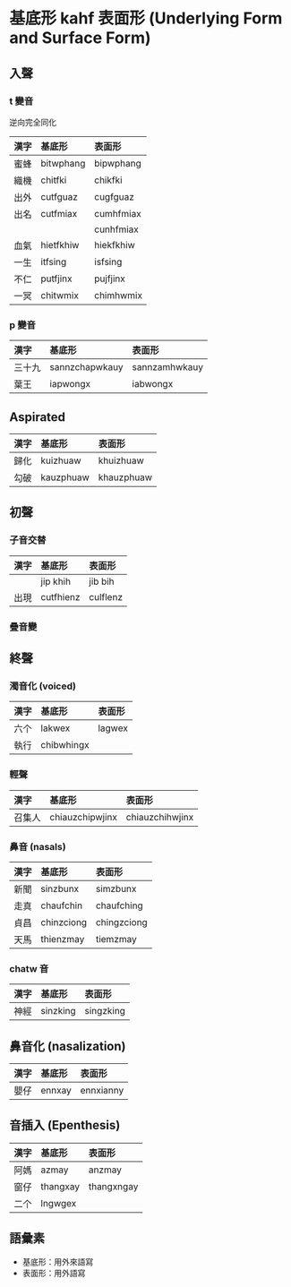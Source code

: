 # 基底形 kahf 表面形 (Underlying Form and Surface Form)

## 入聲

### t 變音

逆向完全同化

| 漢字 | 基底形 | 表面形 |
| :--- | :--- | :--- |
| 蜜蜂 | bitwphang | bipwphang |
| 織機 | chitfki | chikfki |
| 出外 | cutfguaz | cugfguaz |
| 出名 | cutfmiax | cumhfmiax |
||| cunhfmiax |
| 血氣 | hietfkhiw | hiekfkhiw |
| 一生 | itfsing | isfsing |
| 不仁 | putfjinx | pujfjinx |
| 一冥 | chitwmix | chimhwmix |

### p 變音

| 漢字 | 基底形 | 表面形 |
| :--- | :--- | :--- |
| 三十九 | sannzchapwkauy | sannzamhwkauy |
| 葉王 | iapwongx | iabwongx |

## Aspirated

| 漢字 | 基底形 | 表面形 |
| :--- | :--- | :--- |
| 歸化 | kuizhuaw | khuizhuaw |
| 勾破 | kauzphuaw | khauzphuaw |

## 初聲

### 子音交替

| 漢字 | 基底形 | 表面形 |
| :--- | :--- | :--- |
|| jip khih | jib bih |
| 出現 | cutfhienz | culflenz |

### 疊音變

## 終聲

### 濁音化 (voiced)

| 漢字 | 基底形 | 表面形 |
| :--- | :--- | :--- |
| 六个 | lakwex | lagwex |
| 執行 | chibwhingx |

### 輕聲

| 漢字 | 基底形 | 表面形 |
| :--- | :--- | :--- |
| 召集人 | chiauzchipwjinx | chiauzchihwjinx |

### 鼻音 (nasals)

| 漢字 | 基底形 | 表面形 |
| :--- | :--- | :--- |
| 新聞 | sinzbunx | simzbunx |
| 走真 | chaufchin | chaufching |
| 貞昌 | chinzciong | chingzciong |
| 天馬 | thienzmay | tiemzmay |

### chatw 音

| 漢字 | 基底形 | 表面形 |
| :--- | :--- | :--- |
| 神經 | sinzking | singzking |

## 鼻音化 (nasalization)

| 漢字 | 基底形 | 表面形 |
| :--- | :--- | :--- |
| 嬰仔 | ennxay | ennxianny |

## 音插入 (Epenthesis)

| 漢字 | 基底形 | 表面形 |
| :--- | :--- | :--- |
| 阿媽 | azmay | anzmay |
| 窗仔 | thangxay | thangxngay |
| 二个 | lngwgex |

## 語彙素

* 基底形：用外來語寫
* 表面形：用外語寫
